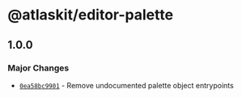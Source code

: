 # @atlaskit/editor-palette

## 1.0.0

### Major Changes

- [`0ea58bc9901`](https://bitbucket.org/atlassian/atlassian-frontend/commits/0ea58bc9901) - Remove undocumented palette object entrypoints
